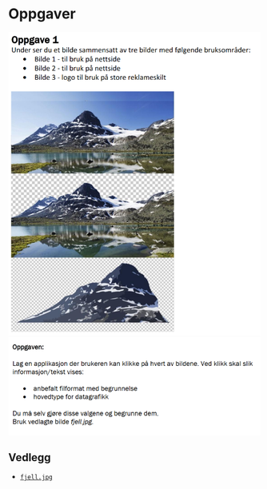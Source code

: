 # Oppgaver

![Oppgave 1 - våren 19](./oppgave1-v19-1.png)
![Oppgave 1 - våren 19](./oppgave1-v19-2.png)

## Vedlegg

- [`fjell.jpg`](https://raw.githubusercontent.com/thorcc/Svelte-IT2-VGS/master/multimedier/fjell.jpg)